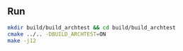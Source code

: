 
## Run
```bash
mkdir build/build_archtest && cd build/build_archtest
cmake ../.. -DBUILD_ARCHTEST=ON
make -j12



```